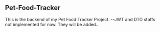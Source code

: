 ## Pet-Food-Tracker
This is the backend of my Pet Food Tracker Project.
--JWT and DTO staffs not implemented for now. They will be added..
